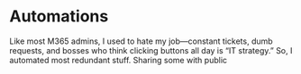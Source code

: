 # Automations
Like most M365 admins, I used to hate my job—constant tickets, dumb requests, and bosses who think clicking buttons all day is “IT strategy.” So, I automated most redundant stuff. Sharing some with public
